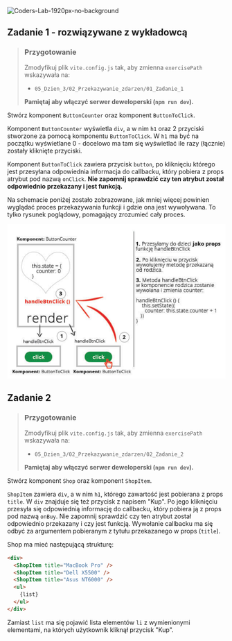 ![Coders-Lab-1920px-no-background](https://user-images.githubusercontent.com/30623667/104709394-2cabee80-571f-11eb-9518-ea6a794e558e.png)


## Zadanie 1 - rozwiązywane z wykładowcą

> ### Przygotowanie
>
> Zmodyfikuj plik `vite.config.js` tak, aby zmienna `exercisePath` wskazywała na:
>
> - `05_Dzien_3/02_Przekazywanie_zdarzen/01_Zadanie_1`
>
> **Pamiętaj aby włączyć serwer deweloperski (`npm run dev`).**

Stwórz komponent `ButtonCounter` oraz komponent `ButtonToClick`.

Komponent `ButtonCounter` wyświetla `div`, a w nim `h1` oraz 2 przyciski stworzone za pomocą komponentu `ButtonToClick`. W `h1` ma być na początku wyświetlane 0 - docelowo ma tam się wyświetlać ile razy (łącznie) zostały kliknięte przyciski.

Komponent `ButtonToClick` zawiera przycisk `button`, po kliknięciu którego jest przesyłana odpowiednia informacja do callbacku, który pobiera z props atrybut pod nazwą `onClick`. **Nie zapomnij sprawdzić czy ten atrybut został odpowiednio przekazany i jest funkcją.**

Na schemacie poniżej zostało zobrazowane, jak mniej więcej powinien wyglądać proces przekazywania funkcji i gdzie ona jest wywoływana. To tylko rysunek poglądowy, pomagający zrozumieć cały proces.

![](images/example.jpg)


## Zadanie 2

> ### Przygotowanie
>
> Zmodyfikuj plik `vite.config.js` tak, aby zmienna `exercisePath` wskazywała na:
>
> - `05_Dzien_3/02_Przekazywanie_zdarzen/02_Zadanie_2`
>
> **Pamiętaj aby włączyć serwer deweloperski (`npm run dev`).**

Stwórz komponent `Shop` oraz komponent `ShopItem`.

`ShopItem` zawiera `div`, a w nim `h1`, którego zawartość jest pobierana z props `title`. W `div` znajduje się też przycisk z napisem "Kup". Po jego kliknięciu przesyła się odpowiednią informację do callbacku, który pobiera ją z props pod nazwą `onBuy`. Nie zapomnij sprawdzić czy ten atrybut został odpowiednio przekazany i czy jest funkcją. Wywołanie callbacku ma się odbyć za argumentem pobieranym z tytułu przekazanego w props (`title`).

Shop ma mieć następującą strukturę:

```html
<div>
  <ShopItem title="MacBook Pro" />
  <ShopItem title="Dell X5500" />
  <ShopItem title="Asus NT6000" />
  <ul>
    {list}
  </ul>
</div>
```

Zamiast `list` ma się pojawić lista elementów `li` z wymienionymi elementami, na których użytkownik kliknął przycisk "Kup".
